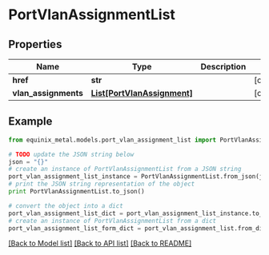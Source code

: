 # PortVlanAssignmentList


## Properties
Name | Type | Description | Notes
------------ | ------------- | ------------- | -------------
**href** | **str** |  | [optional] 
**vlan_assignments** | [**List[PortVlanAssignment]**](PortVlanAssignment.md) |  | [optional] 

## Example

```python
from equinix_metal.models.port_vlan_assignment_list import PortVlanAssignmentList

# TODO update the JSON string below
json = "{}"
# create an instance of PortVlanAssignmentList from a JSON string
port_vlan_assignment_list_instance = PortVlanAssignmentList.from_json(json)
# print the JSON string representation of the object
print PortVlanAssignmentList.to_json()

# convert the object into a dict
port_vlan_assignment_list_dict = port_vlan_assignment_list_instance.to_dict()
# create an instance of PortVlanAssignmentList from a dict
port_vlan_assignment_list_form_dict = port_vlan_assignment_list.from_dict(port_vlan_assignment_list_dict)
```
[[Back to Model list]](../README.md#documentation-for-models) [[Back to API list]](../README.md#documentation-for-api-endpoints) [[Back to README]](../README.md)


